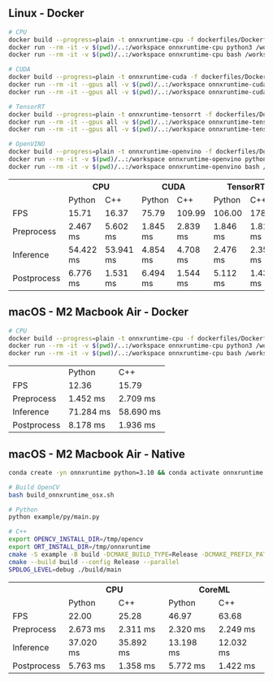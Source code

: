 ## Linux - Docker
```bash
# CPU
docker build --progress=plain -t onnxruntime-cpu -f dockerfiles/Dockerfile.cpu .
docker run --rm -it -v $(pwd)/..:/workspace onnxruntime-cpu python3 /workspace/ONNXRuntime/example/py/main.py
docker run --rm -it -v $(pwd)/..:/workspace onnxruntime-cpu bash /workspace/ONNXRuntime/example/run.sh

# CUDA
docker build --progress=plain -t onnxruntime-cuda -f dockerfiles/Dockerfile.cuda .
docker run --rm -it --gpus all -v $(pwd)/..:/workspace onnxruntime-cuda python3 /workspace/ONNXRuntime/example/py/main.py
docker run --rm -it --gpus all -v $(pwd)/..:/workspace onnxruntime-cuda bash /workspace/ONNXRuntime/example/run.sh

# TensorRT
docker build --progress=plain -t onnxruntime-tensorrt -f dockerfiles/Dockerfile.tensorrt .
docker run --rm -it --gpus all -v $(pwd)/..:/workspace onnxruntime-tensorrt python3 /workspace/ONNXRuntime/example/py/main.py
docker run --rm -it --gpus all -v $(pwd)/..:/workspace onnxruntime-tensorrt bash /workspace/ONNXRuntime/example/run.sh

# OpenVINO
docker build --progress=plain -t onnxruntime-openvino -f dockerfiles/Dockerfile.openvino .
docker run --rm -it -v $(pwd)/..:/workspace onnxruntime-openvino python3 /workspace/ONNXRuntime/example/py/main.py
docker run --rm -it -v $(pwd)/..:/workspace onnxruntime-openvino bash /workspace/ONNXRuntime/example/run.sh
```

<table>
  <tr>
    <th></th>
    <th colspan="2">CPU</th>
    <th colspan="2">CUDA</th>
    <th colspan="2">TensorRT</th>
    <th colspan="2">OpenVINO</th>
  </tr>
  <tr>
    <td ></td>
    <td>Python</td>
    <td>C++</td>
    <td>Python</td>
    <td>C++</td>
    <td>Python</td>
    <td>C++</td>
    <td>Python</td>
    <td>C++</td>
  </tr>
  <tr>
    <td>FPS</td>
    <td>15.71</td>
    <td>16.37</td>
    <td>75.79</td>
    <td>109.99</td>
    <td>106.00</td>
    <td>178.39</td>
    <td>17.80</td>
    <td>19.46</td>
  </tr>
  <tr>
    <td>Preprocess</td>
    <td>2.467 ms</td>
    <td>5.602 ms</td>
    <td>1.845 ms</td>
    <td>2.839 ms</td>
    <td>1.846 ms</td>
    <td>1.813 ms</td>
    <td>1.980 ms</td>
    <td>2.387 ms</td>
  </tr>
  <tr>
    <td>Inference</td>
    <td>54.422 ms</td>
    <td>53.941 ms</td>
    <td>4.854 ms</td>
    <td>4.708 ms</td>
    <td>2.476 ms</td>
    <td>2.354 ms</td>
    <td>47.239 ms</td>
    <td>47.385 ms</td>
  </tr>
  <tr>
    <td>Postprocess</td>
    <td>6.776 ms</td>
    <td>1.531 ms</td>
    <td>6.494 ms</td>
    <td>1.544 ms</td>
    <td>5.112 ms</td>
    <td>1.439 ms</td>
    <td>6.966 ms</td>
    <td>1.626 ms</td>
  </tr>
</table>


## macOS - M2 Macbook Air - Docker
```bash
# CPU
docker build --progress=plain -t onnxruntime-cpu -f dockerfiles/Dockerfile.cpu .
docker run --rm -it -v $(pwd)/..:/workspace onnxruntime-cpu python3 /workspace/ONNXRuntime/example/py/main.py
docker run --rm -it -v $(pwd)/..:/workspace onnxruntime-cpu bash /workspace/ONNXRuntime/example/run.sh
```
<table>
  <tr>
    <td ></td>
    <td>Python</td>
    <td>C++</td>
  </tr>
  <tr>
    <td>FPS</td>
    <td>12.36</td>
    <td>15.79</td>
  </tr>
  <tr>
    <td>Preprocess</td>
    <td>1.452 ms</td>
    <td>2.709 ms</td>
  </tr>
  <tr>
    <td>Inference</td>
    <td>71.284 ms</td>
    <td>58.690 ms</td>
  </tr>
  <tr>
    <td>Postprocess</td>
    <td>8.178 ms</td>
    <td>1.936 ms</td>
  </tr>
</table>


## macOS - M2 Macbook Air - Native
```bash
conda create -yn onnxruntime python=3.10 && conda activate onnxruntime

# Build OpenCV
bash build_onnxruntime_osx.sh

# Python
python example/py/main.py

# C++
export OPENCV_INSTALL_DIR=/tmp/opencv
export ORT_INSTALL_DIR=/tmp/onnxruntime
cmake -S example -B build -DCMAKE_BUILD_TYPE=Release -DCMAKE_PREFIX_PATH=$OPENCV_INSTALL_DIR -DORT_INSTALL_DIR=$ORT_INSTALL_DIR
cmake --build build --config Release --parallel
SPDLOG_LEVEL=debug ./build/main
```

<table>
  <tr>
    <th></th>
    <th colspan="2">CPU</th>
    <th colspan="2">CoreML</th>
  </tr>
  <tr>
    <td ></td>
    <td>Python</td>
    <td>C++</td>
    <td>Python</td>
    <td>C++</td>
  </tr>
  <tr>
    <td>FPS</td>
    <td>22.00</td>
    <td>25.28</td>
    <td>46.97</td>
    <td>63.68</td>
  </tr>
  <tr>
    <td>Preprocess</td>
    <td>2.673 ms</td>
    <td>2.311 ms</td>
    <td>2.320 ms</td>
    <td>2.249 ms</td>
  </tr>
  <tr>
    <td>Inference</td>
    <td>37.020 ms</td>
    <td>35.892 ms</td>
    <td>13.198 ms</td>
    <td>12.032 ms</td>
  </tr>
  <tr>
    <td>Postprocess</td>
    <td>5.763 ms</td>
    <td>1.358 ms</td>
    <td>5.772 ms</td>
    <td>1.422 ms</td>
  </tr>
</table>